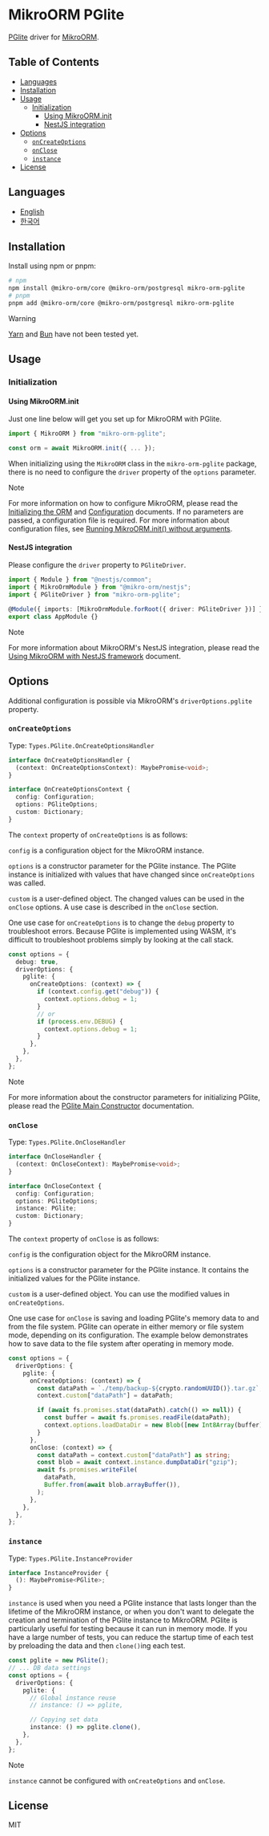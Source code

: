 # MikroORM PGlite

[PGlite](https://pglite.dev/) driver for [MikroORM](https://mikro-orm.io/).

## Table of Contents

<!-- toc -->

- [Languages](#languages)
- [Installation](#installation)
- [Usage](#usage)
  - [Initialization](#initialization)
    - [Using MikroORM.init](#using-mikroorminit)
    - [NestJS integration](#nestjs-integration)
- [Options](#options)
  - [`onCreateOptions`](#oncreateoptions)
  - [`onClose`](#onclose)
  - [`instance`](#instance)
- [License](#license)

<!-- tocstop -->

## Languages

- [English](/README.md)
- [한국어](/README.ko.md)

## Installation

Install using npm or pnpm:

```sh
# npm
npm install @mikro-orm/core @mikro-orm/postgresql mikro-orm-pglite
# pnpm
pnpm add @mikro-orm/core @mikro-orm/postgresql mikro-orm-pglite
```

> [!WARNING]
> [Yarn](https://yarnpkg.com/) and [Bun](https://bun.com/) have not been tested yet.

## Usage

### Initialization

#### Using MikroORM.init

Just one line below will get you set up for MikroORM with PGlite.

```typescript
import { MikroORM } from "mikro-orm-pglite";

const orm = await MikroORM.init({ ... });
```

When initializing using the `MikroORM` class in the `mikro-orm-pglite` package, there is no need to configure the `driver` property of the `options` parameter.

> [!NOTE]
> For more information on how to configure MikroORM, please read the [Initializing the ORM](https://mikro-orm.io/docs/guide/first-entity#initializing-the-orm) and [Configuration](https://mikro-orm.io/docs/configuration) documents.
> If no parameters are passed, a configuration file is required. For more information about configuration files, see [Running MikroORM.init() without arguments](https://mikro-orm.io/docs/quick-start#running-mikroorminit-without-arguments).

#### NestJS integration

Please configure the `driver` property to `PGliteDriver`.

```typescript
import { Module } from "@nestjs/common";
import { MikroOrmModule } from "@mikro-orm/nestjs";
import { PGliteDriver } from "mikro-orm-pglite";

@Module({ imports: [MikroOrmModule.forRoot({ driver: PGliteDriver })] })
export class AppModule {}
```

> [!NOTE]
> For more information about MikroORM's NestJS integration, please read the [Using MikroORM with NestJS framework](https://mikro-orm.io/docs/usage-with-nestjs) document.

## Options

Additional configuration is possible via MikroORM's `driverOptions.pglite` property.

### `onCreateOptions`

Type: `Types.PGlite.OnCreateOptionsHandler`

```typescript
interface OnCreateOptionsHandler {
  (context: OnCreateOptionsContext): MaybePromise<void>;
}

interface OnCreateOptionsContext {
  config: Configuration;
  options: PGliteOptions;
  custom: Dictionary;
}
```

The `context` property of `onCreateOptions` is as follows:

`config` is a configuration object for the MikroORM instance.

`options` is a constructor parameter for the PGlite instance. The PGlite instance is initialized with values ​​that have changed since `onCreateOptions` was called.

`custom` is a user-defined object. The changed values ​​can be used in the `onClose` options. A use case is described in the `onClose` section.

One use case for `onCreateOptions` is to change the `debug` property to troubleshoot errors. Because PGlite is implemented using WASM, it's difficult to troubleshoot problems simply by looking at the call stack.

```typescript
const options = {
  debug: true,
  driverOptions: {
    pglite: {
      onCreateOptions: (context) => {
        if (context.config.get("debug")) {
          context.options.debug = 1;
        }
        // or
        if (process.env.DEBUG) {
          context.options.debug = 1;
        }
      },
    },
  },
};
```

> [!NOTE]
> For more information about the constructor parameters for initializing PGlite, please read the [PGlite Main Constructor](https://pglite.dev/docs/api#main-constructor) documentation.

### `onClose`

Type: `Types.PGlite.OnCloseHandler`

```typescript
interface OnCloseHandler {
  (context: OnCloseContext): MaybePromise<void>;
}

interface OnCloseContext {
  config: Configuration;
  options: PGliteOptions;
  instance: PGlite;
  custom: Dictionary;
}
```

The `context` property of `onClose` is as follows:

`config` is the configuration object for the MikroORM instance.

`options` is a constructor parameter for the PGlite instance. It contains the initialized values ​​for the PGlite instance.

`custom` is a user-defined object. You can use the modified values ​​in `onCreateOptions`.

One use case for `onClose` is saving and loading PGlite's memory data to and from the file system. PGlite can operate in either memory or file system mode, depending on its configuration. The example below demonstrates how to save data to the file system after operating in memory mode.

```typescript
const options = {
  driverOptions: {
    pglite: {
      onCreateOptions: (context) => {
        const dataPath = `./temp/backup-${crypto.randomUUID()}.tar.gz`;
        context.custom["dataPath"] = dataPath;

        if (await fs.promises.stat(dataPath).catch(() => null)) {
          const buffer = await fs.promises.readFile(dataPath);
          context.options.loadDataDir = new Blob([new Int8Array(buffer)]);
        }
      },
      onClose: (context) => {
        const dataPath = context.custom["dataPath"] as string;
        const blob = await context.instance.dumpDataDir("gzip");
        await fs.promises.writeFile(
          dataPath,
          Buffer.from(await blob.arrayBuffer()),
        );
      },
    },
  },
};
```

### `instance`

Type: `Types.PGlite.InstanceProvider`

```typescript
interface InstanceProvider {
  (): MaybePromise<PGlite>;
}
```

`instance` is used when you need a PGlite instance that lasts longer than the lifetime of the MikroORM instance, or when you don't want to delegate the creation and termination of the PGlite instance to MikroORM. PGlite is particularly useful for testing because it can run in memory mode. If you have a large number of tests, you can reduce the startup time of each test by preloading the data and then `clone()`ing each test.

```typescript
const pglite = new PGlite();
// ... DB data settings
const options = {
  driverOptions: {
    pglite: {
      // Global instance reuse
      // instance: () => pglite,

      // Copying set data
      instance: () => pglite.clone(),
    },
  },
};
```

> [!NOTE]
> `instance` cannot be configured with `onCreateOptions` and `onClose`.

## License

MIT
